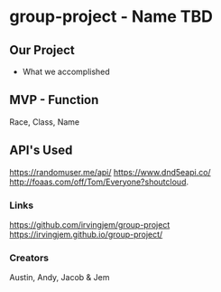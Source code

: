 # group-project - Name TBD

## Our Project
- What we accomplished

## MVP - Function
Race, Class, Name

## API's Used 
https://randomuser.me/api/
https://www.dnd5eapi.co/
http://foaas.com/off/Tom/Everyone?shoutcloud.

### Links
https://github.com/irvingjem/group-project <br>
https://irvingjem.github.io/group-project/

### Creators
Austin, Andy, Jacob & Jem